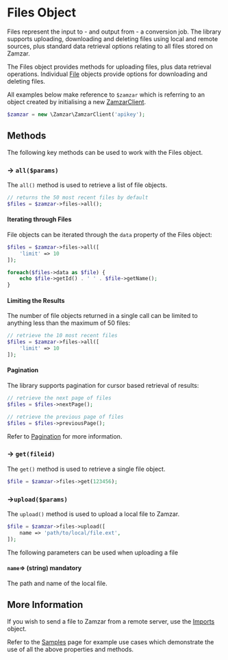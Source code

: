 # Files Object

Files represent the input to - and output from - a conversion job. The library supports uploading, downloading and deleting files using local and remote sources, plus standard data retrieval options relating to all files stored on Zamzar.

The Files object provides methods for uploading files, plus data retrieval operations. Individual [File](file.md) objects provide options for downloading and deleting files.

All examples below make reference to <code>$zamzar</code> which is referring to an object created by initialising a new [ZamzarClient](zamzarclient.md).

```php
$zamzar = new \Zamzar\ZamzarClient('apikey');
```

## Methods

The following key methods can be used to work with the Files object.

### -> <code>all($params)</code>

The <code>all()</code> method is used to retrieve a list of file objects. 

```php
// returns the 50 most recent files by default
$files = $zamzar->files->all();   
```

#### Iterating through Files 

File objects can be iterated through the <code>data</code> property of the Files object:

```php
$files = $zamzar->files->all([
    'limit' => 10
]);

foreach($files->data as $file) {
    echo $file->getId() . ' ' . $file->getName();
}
```

#### Limiting the Results
The number of file objects returned in a single call can be limited to anything less than the maximum of 50 files:

```php
// retrieve the 10 most recent files
$files = $zamzar->files->all([
    'limit' => 10
]);
```

#### Pagination

The library supports pagination for cursor based retrieval of results:

```php
// retrieve the next page of files
$files = $files->nextPage();

// retrieve the previous page of files
$files = $files->previousPage();
```

Refer to [Pagination](pagination.md) for more information.


### -> <code>get(fileid)</code>

The <code>get()</code> method is used to retrieve a single file object.

```php
$file = $zamzar->files->get(123456);
```


### -><code>upload($params)</code>

The <code>upload()</code> method is used to upload a local file to Zamzar.

```php
$file = $zamzar->files->upload([
    name => 'path/to/local/file.ext',
]);
```

The following parameters can be used when uploading a file

#### <code>name</code>=> (string) mandatory

The path and name of the local file.

## More Information

If you wish to send a file to Zamzar from a remote server, use the [Imports](imports.md) object.

Refer to the [Samples](samples.md) page for example use cases which demonstrate the use of all the above properties and methods.